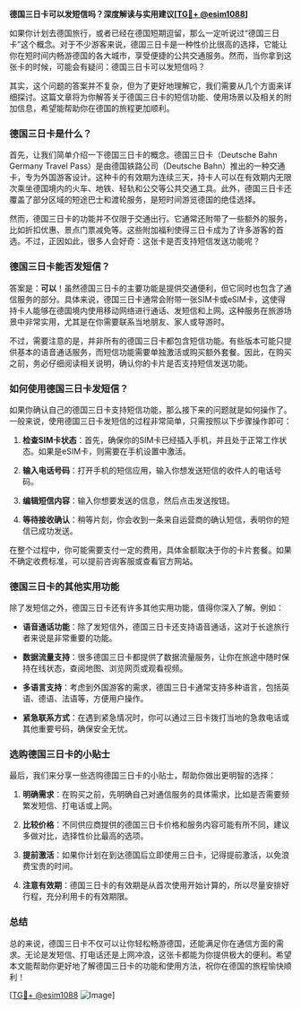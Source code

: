**德国三日卡可以发短信吗？深度解读与实用建议[[TG💪+ @esim1088](https://t.me/s/esim1088)]**

如果你计划去德国旅行，或者已经在德国短期逗留，那么一定听说过“德国三日卡”这个概念。对于不少游客来说，德国三日卡是一种性价比很高的选择，它能让你在短时间内畅游德国的各大城市，享受便捷的公共交通服务。然而，当你拿到这张卡的时候，可能会有疑问：德国三日卡可以发短信吗？

其实，这个问题的答案并不复杂，但为了更好地理解它，我们需要从几个方面来详细探讨。这篇文章将为你解答关于德国三日卡的短信功能、使用场景以及相关的附加信息，希望能帮助你在德国的旅程更加顺利。

### 德国三日卡是什么？

首先，让我们简单介绍一下德国三日卡的概念。德国三日卡（Deutsche Bahn Germany Travel Pass）是由德国铁路公司（Deutsche Bahn）推出的一种交通卡，专为外国游客设计。这种卡的有效期为连续三天，持卡人可以在有效期内无限次乘坐德国境内的火车、地铁、轻轨和公交等公共交通工具。此外，德国三日卡还覆盖了部分区域的短途巴士和渡轮服务，是短时间游览德国的绝佳选择。

然而，德国三日卡的功能并不仅限于交通出行。它通常还附带了一些额外的服务，比如折扣优惠、景点门票减免等。这些附加福利使得三日卡成为了许多游客的首选。不过，正因如此，很多人会好奇：这张卡是否支持短信发送功能呢？

### 德国三日卡能否发短信？

答案是：**可以**！虽然德国三日卡的主要功能是提供交通便利，但它同时也包含了通信服务的部分。具体来说，德国三日卡通常会附带一张SIM卡或eSIM卡，这使得持卡人能够在德国境内使用移动网络进行通话、发短信和上网。这种服务在旅游场景中非常实用，尤其是在你需要联系当地朋友、家人或导游时。

不过，需要注意的是，并非所有的德国三日卡都包含短信功能。有些版本可能只提供基本的语音通话服务，而短信功能需要单独激活或购买额外套餐。因此，在购买之前，务必仔细阅读相关说明，确认你的卡片是否支持短信发送功能。

### 如何使用德国三日卡发短信？

如果你确认自己的德国三日卡支持短信功能，那么接下来的问题就是如何操作了。一般来说，使用德国三日卡发短信的过程非常简单，只需按照以下步骤操作即可：

1. **检查SIM卡状态**：首先，确保你的SIM卡已经插入手机，并且处于正常工作状态。如果是eSIM卡，则需要在手机设置中激活。
   
2. **输入电话号码**：打开手机的短信应用，输入你想发送短信的收件人的电话号码。

3. **编辑短信内容**：输入你想要发送的信息，然后点击发送按钮。

4. **等待接收确认**：稍等片刻，你会收到一条来自运营商的确认短信，表明你的短信已成功发送。

在整个过程中，你可能需要支付一定的费用，具体金额取决于你的卡片套餐。如果不确定收费标准，可以提前咨询客服或查看官方网站。

### 德国三日卡的其他实用功能

除了发短信之外，德国三日卡还有许多其他实用功能，值得你深入了解。例如：

- **语音通话功能**：除了发短信外，德国三日卡还支持语音通话，这对于长途旅行者来说是非常重要的功能。
  
- **数据流量支持**：很多德国三日卡都提供了数据流量服务，让你在旅途中随时保持在线状态，查阅地图、浏览网页或观看视频。

- **多语言支持**：考虑到外国游客的需求，德国三日卡通常支持多种语言，包括英语、德语、法语等，方便用户操作。

- **紧急联系方式**：在遇到紧急情况时，你可以通过三日卡拨打当地的急救电话或其他重要号码，确保安全无忧。

### 选购德国三日卡的小贴士

最后，我们来分享一些选购德国三日卡的小贴士，帮助你做出更明智的选择：

1. **明确需求**：在购买之前，先明确自己对通信服务的具体需求，比如是否需要频繁发短信、打电话或上网。

2. **比较价格**：不同供应商提供的德国三日卡价格和服务内容可能有所不同，建议多做对比，选择性价比最高的选项。

3. **提前激活**：如果你计划在到达德国后立即使用三日卡，记得提前激活，以免浪费宝贵的时间。

4. **注意有效期**：德国三日卡的有效期是从首次使用开始计算的，所以尽量安排好行程，充分利用卡的有效期限。

### 总结

总的来说，德国三日卡不仅可以让你轻松畅游德国，还能满足你在通信方面的需求。无论是发短信、打电话还是上网冲浪，这张卡都能为你提供极大的便利。希望本文能帮助你更好地了解德国三日卡的功能和使用方法，祝你在德国的旅程愉快顺利！

[[TG💪+ @esim1088](https://t.me/s/esim1088) ![Image](https://i.postimg.cc/4NQfJmqS/Snipaste-2025-05-13-00-14-12.png)]